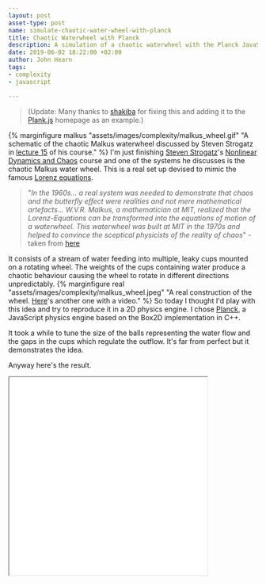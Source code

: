 ```yaml
---
layout: post
asset-type: post
name: simulate-chaotic-water-wheel-with-planck
title: Chaotic Waterwheel with Planck
description: A simulation of a chaotic waterwheel with the Planck JavaScript physics engine.
date: 2019-06-02 18:22:00 +02:00
author: John Hearn
tags:
- complexity
- javascript

---
```


> (Update: Many thanks to [shakiba](https://github.com/shakiba) for fixing this and adding it to the [Plank.js](https://github.com/shakiba/planck.js) homepage as an example.)

{% marginfigure malkus "assets/images/complexity/malkus_wheel.gif" "A schematic of the chaotic Malkus waterwheel discussed by Steven Strogatz in [lecture 15](https://www.youtube.com/watch?v=HljJv7Hf6Zo) of his course." %}
I'm just finishing [Steven Strogatz](https://twitter.com/stevenstrogatz?ref_src=twsrc%5Egoogle%7Ctwcamp%5Eserp%7Ctwgr%5Eauthor)'s [Nonlinear Dynamics and Chaos](https://www.youtube.com/playlist?list=PLbN57C5Zdl6j_qJA-pARJnKsmROzPnO9V) course and one of the systems he discusses is the chaotic Malkus water wheel. This is a real set up devised to mimic the famous [Lorenz equations](https://en.wikipedia.org/wiki/Lorenz_system). 

> "*In the 1960s... a real system was needed to demonstrate that chaos and the butterfly effect were realities and not mere mathematical artefacts... W.V.R. Malkus, a mathematician at MIT, realized that the Lorenz-Equations can be transformed into the equations of motion of a waterwheel. This waterwheel was built at MIT in the 1970s and helped to convince the sceptical physicists of the reality of chaos*" - taken from [here](http://goodshare.org/wp/climate-bai/)

It consists of a stream of water feeding into multiple, leaky cups mounted on a rotating wheel. The weights of the cups containing water produce a chaotic behaviour causing the wheel to rotate in different directions unpredictably.
{% marginfigure real "assets/images/complexity/malkus_wheel.jpeg" "A real construction of the wheel. [Here](https://www.youtube.com/watch?v=51FgNhrS6jg)'s another one with a video." %}
So today I thought I'd play with this idea and try to reproduce it in a 2D physics engine. I chose [Planck](http://piqnt.com/planck.js/), a JavaScript physics engine based on the Box2D implementation in C++.

It took a while to tune the size of the balls representing the water flow and the gaps in the cups which regulate the outflow. It's far from perfect but it demonstrates the idea.

Anyway here's the result.

<pre>
<iframe width="400" height="400" src="{{ site.url }}/assets/frames/chaos-wheel-planck.html">
</pre>
